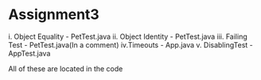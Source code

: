 # Assignment3
i. Object Equality - PetTest.java
ii. Object Identity - PetTest.java
iii. Failing Test - PetTest.java(In a comment)
iv.Timeouts - App.java
v. DisablingTest - AppTest.java

All of these are located in the code
